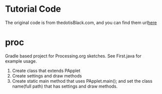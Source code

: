 # Tutorial Code
The original code is from thedotisBlack.com, and you can find them url[here](https://www.youtube.com/c/thedotisblack/videos)

# proc
Gradle based project for Processing.org sketches. 
See First.java for example usage.
1. Create class that extends PApplet
2. Create settings and draw methods
3. Create static main method that uses PApplet.main(); and set the class name(full path) that has settings and draw methods. 
